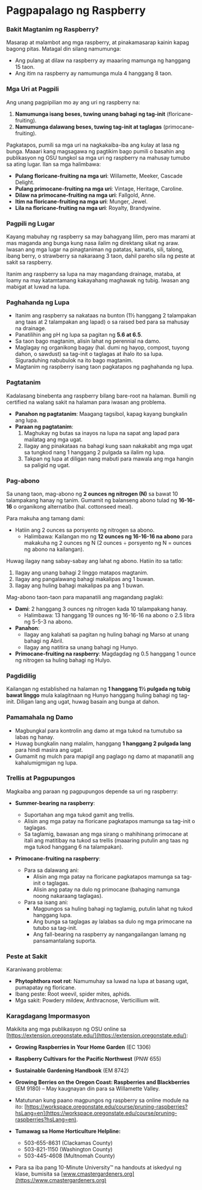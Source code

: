 # Pagpapalago ng Raspberry

### Bakit Magtanim ng Raspberry?
Masarap at malambot ang mga raspberry, at pinakamasarap kainin kapag bagong pitas. Matagal din silang namumunga:
- Ang pulang at dilaw na raspberry ay maaaring mamunga ng hanggang 15 taon.
- Ang itim na raspberry ay namumunga mula 4 hanggang 8 taon.

### Mga Uri at Pagpili
Ang unang pagpipilian mo ay ang uri ng raspberry na:
1. **Namumunga isang beses, tuwing unang bahagi ng tag-init** (floricane-fruiting).
2. **Namumunga dalawang beses, tuwing tag-init at taglagas** (primocane-fruiting).

Pagkatapos, pumili sa mga uri na nagkakaiba-iba ang kulay at lasa ng bunga. Maaari kang magsagawa ng pagtikim bago pumili o basahin ang publikasyon ng OSU tungkol sa mga uri ng raspberry na mahusay tumubo sa ating lugar. Ilan sa mga halimbawa:
- **Pulang floricane-fruiting na mga uri**: Willamette, Meeker, Cascade Delight.
- **Pulang primocane-fruiting na mga uri**: Vintage, Heritage, Caroline.
- **Dilaw na primocane-fruiting na mga uri**: Fallgold, Anne.
- **Itim na floricane-fruiting na mga uri**: Munger, Jewel.
- **Lila na floricane-fruiting na mga uri**: Royalty, Brandywine.

### Pagpili ng Lugar
Kayang mabuhay ng raspberry sa may bahagyang lilim, pero mas marami at mas maganda ang bunga kung nasa ilalim ng direktang sikat ng araw. Iwasan ang mga lugar na pinagtaniman ng patatas, kamatis, sili, talong, ibang berry, o strawberry sa nakaraang 3 taon, dahil pareho sila ng peste at sakit sa raspberry.

Itanim ang raspberry sa lupa na may magandang drainage, mataba, at loamy na may katamtamang kakayahang maghawak ng tubig. Iwasan ang mabigat at luwad na lupa.

### Paghahanda ng Lupa
- Itanim ang raspberry sa nakataas na bunton (1½ hanggang 2 talampakan ang taas at 2 talampakan ang lapad) o sa raised bed para sa mahusay na drainage.
- Panatilihin ang pH ng lupa sa pagitan ng **5.6 at 6.5**.
- Sa taon bago magtanim, alisin lahat ng perennial na damo.
- Maglagay ng organikong bagay (hal. dumi ng hayop, compost, tuyong dahon, o sawdust) sa tag-init o taglagas at ihalo ito sa lupa. Siguraduhing nabubulok na ito bago magtanim.
- Magtanim ng raspberry isang taon pagkatapos ng paghahanda ng lupa.

### Pagtatanim
Kadalasang binebenta ang raspberry bilang bare-root na halaman. Bumili ng certified na walang sakit na halaman para iwasan ang problema.

- **Panahon ng pagtatanim**: Maagang tagsibol, kapag kayang bungkalin ang lupa.
- **Paraan ng pagtatanim**:
  1. Maghukay ng butas sa inayos na lupa na sapat ang lapad para mailatag ang mga ugat.
  2. Ilagay ang pinakataas na bahagi kung saan nakakabit ang mga ugat sa tungkod nang 1 hanggang 2 pulgada sa ilalim ng lupa.
  3. Takpan ng lupa at diligan nang mabuti para mawala ang mga hangin sa paligid ng ugat.

### Pag-abono

Sa unang taon, mag-abono ng **2 ounces ng nitrogen (N)** sa bawat 10 talampakang hanay ng tanim. Gumamit ng balanseng abono tulad ng **16-16-16** o organikong alternatibo (hal. cottonseed meal).

Para makuha ang tamang dami:
- Hatiin ang 2 ounces sa porsyento ng nitrogen sa abono.
  - Halimbawa: Kailangan mo ng **12 ounces ng 16-16-16 na abono** para makakuha ng 2 ounces ng N (2 ounces ÷ porsyento ng N = ounces ng abono na kailangan).

Huwag ilagay nang sabay-sabay ang lahat ng abono. Hatiin ito sa tatlo:
1. Ilagay ang unang bahagi 2 linggo matapos magtanim.
2. Ilagay ang pangalawang bahagi makalipas ang 1 buwan.
3. Ilagay ang huling bahagi makalipas pa ang 1 buwan.

Mag-abono taon-taon para mapanatili ang magandang paglaki:
- **Dami**: 2 hanggang 3 ounces ng nitrogen kada 10 talampakang hanay.
  - Halimbawa: 13 hanggang 19 ounces ng 16-16-16 na abono o 2.5 libra ng 5-5-3 na abono.
- **Panahon**:
  - Ilagay ang kalahati sa pagitan ng huling bahagi ng Marso at unang bahagi ng Abril.
  - Ilagay ang natitira sa unang bahagi ng Hunyo.
- **Primocane-fruiting na raspberry**: Magdagdag ng 0.5 hanggang 1 ounce ng nitrogen sa huling bahagi ng Hulyo.

### Pagdidilig
Kailangan ng established na halaman ng **1 hanggang 1½ pulgada ng tubig bawat linggo** mula kalagitnaan ng Hunyo hanggang huling bahagi ng tag-init. Diligan lang ang ugat, huwag basain ang bunga at dahon.

### Pamamahala ng Damo
- Magbungkal para kontrolin ang damo at mga tukod na tumutubo sa labas ng hanay.
- Huwag bungkalin nang malalim, hanggang **1 hanggang 2 pulgada lang** para hindi masira ang ugat.
- Gumamit ng mulch para mapigil ang paglago ng damo at mapanatili ang kahalumigmigan ng lupa.

### Trellis at Pagpupungos
Magkaiba ang paraan ng pagpupungos depende sa uri ng raspberry:

- **Summer-bearing na raspberry**:
  - Suportahan ang mga tukod gamit ang trellis.
  - Alisin ang mga patay na floricane pagkatapos mamunga sa tag-init o taglagas.
  - Sa taglamig, bawasan ang mga sirang o mahihinang primocane at itali ang matitibay na tukod sa trellis (maaaring putulin ang taas ng mga tukod hanggang 6 na talampakan).

- **Primocane-fruiting na raspberry**:
  - Para sa dalawang ani:
    - Alisin ang mga patay na floricane pagkatapos mamunga sa tag-init o taglagas.
    - Alisin ang patay na dulo ng primocane (bahaging namunga noong nakaraang taglagas).
  - Para sa isang ani:
    - Magpungos sa huling bahagi ng taglamig, putulin lahat ng tukod hanggang lupa.
    - Ang bunga sa taglagas ay lalabas sa dulo ng mga primocane na tutubo sa tag-init.
    - Ang fall-bearing na raspberry ay nangangailangan lamang ng pansamantalang suporta.

### Peste at Sakit
Karaniwang problema:
- **Phytophthora root rot**: Namumuhay sa luwad na lupa at basang ugat, pumapatay ng floricane.
- Ibang peste: Root weevil, spider mites, aphids.
- Mga sakit: Powdery mildew, Anthracnose, Verticillium wilt.

### Karagdagang Impormasyon
Makikita ang mga publikasyon ng OSU online sa [https://extension.oregonstate.edu/](https://extension.oregonstate.edu/):
- **Growing Raspberries in Your Home Garden** (EC 1306)
- **Raspberry Cultivars for the Pacific Northwest** (PNW 655)
- **Sustainable Gardening Handbook** (EM 8742)
- **Growing Berries on the Oregon Coast: Raspberries and Blackberries** (EM 9180) – May kaugnayan din para sa Willamette Valley.
- Matutunan kung paano magpungos ng raspberry sa online module na ito: [https://workspace.oregonstate.edu/course/pruning-raspberries?hsLang=en](https://workspace.oregonstate.edu/course/pruning-raspberries?hsLang=en).

- **Tumawag sa Home Horticulture Helpline:**
  - 503-655-8631 (Clackamas County)
  - 503-821-1150 (Washington County)
  - 503-445-4608 (Multnomah County)
- Para sa iba pang 10-Minute University™ na handouts at iskedyul ng klase, bumisita sa [www.cmastergardeners.org](https://www.cmastergardeners.org)
